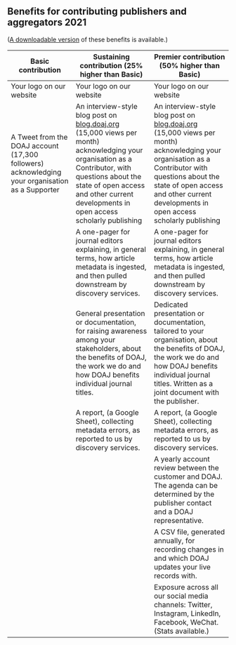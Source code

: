 ## Benefits for contributing publishers and aggregators 2021

([A downloadable version](https://docs.google.com/document/d/1xTVxUvqLkh2-r53cYlWdSIHsPGSnhcE7gi7bRFCaJik/edit?usp=sharing) of these benefits is available.)

| Basic contribution       | Sustaining contribution (25% higher than Basic) | Premier contribution (50% higher than Basic) |
|--------------------------|-------------------------------------------------|----------------------------------------------|
| Your logo on our website | Your logo on our website                        | Your logo on our website                     |
| A Tweet from the DOAJ account (17,300 followers) acknowledging your organisation as a Supporter | An interview-style blog post on [blog.doaj.org](https://blog.doaj.org/) (15,000 views per month) acknowledging your organisation as a Contributor, with questions about the state of open access and other current developments in open access scholarly publishing | An interview-style blog post on [blog.doaj.org](https://blog.doaj.org/) (15,000 views per month) acknowledging your organisation as a Contributor with questions about the state of open access and other current developments in open access scholarly publishing|
|                          | A one-pager for  journal editors explaining, in general terms, how article metadata is ingested, and then pulled downstream by discovery services. | A one-pager for journal editors explaining, in general terms, how article metadata is ingested, and then pulled downstream by discovery services.|
|                          | General presentation or documentation, for raising awareness among your stakeholders, about the benefits of DOAJ, the work we do and how DOAJ benefits individual journal titles. | Dedicated presentation or documentation, tailored to your organisation, about the benefits of DOAJ, the work we do and how DOAJ benefits individual journal titles. Written as a joint document with the publisher. |
|                          | A report, (a Google Sheet), collecting metadata errors, as reported to us by discovery services. | A report, (a Google Sheet), collecting metadata errors, as reported to us by discovery services. |
|                          |                                                 | A yearly account review between the customer and DOAJ. The agenda can be determined by the publisher contact and a DOAJ representative. |
|                          |                                                 | A CSV file, generated annually, for recording changes in and which DOAJ updates your live records with. |
|                          |                                                 | Exposure across all our social media channels: Twitter, Instagram, LinkedIn, Facebook, WeChat. (Stats available.) |
